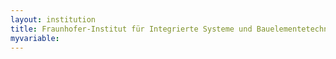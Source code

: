 ```yaml
---
layout: institution
title: Fraunhofer-Institut für Integrierte Systeme und Bauelementetechnologie
myvariable: 
---
```

